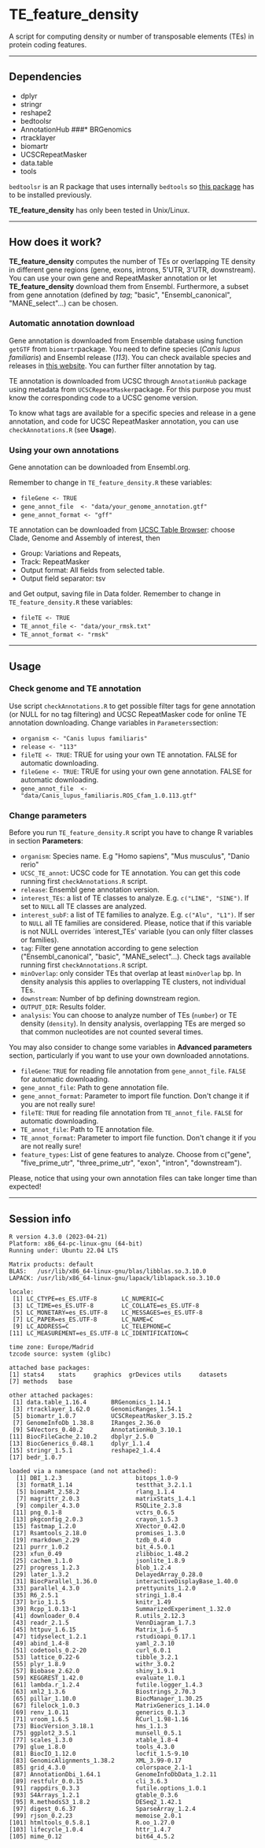 # TE_feature_density
A script for computing density or number of transposable elements (TEs) in protein coding features.

---

## Dependencies
  * dplyr
  * stringr
  * reshape2
  * bedtoolsr
  * AnnotationHub
  ###* BRGenomics
  * rtracklayer
  * biomartr
  * UCSCRepeatMasker
  * data.table
  * tools

`bedtoolsr` is an R package that uses internally `bedtools` so [this package](https://bedtools.readthedocs.io/en/latest/) has to be installed previously.

**TE_feature_density** has only been tested in Unix/Linux.

---

## How does it work?


**TE_feature_density** computes the number of TEs or overlapping TE density in different gene regions (gene, exons, introns, 5'UTR, 3'UTR, downstream). You can use your own gene and RepeatMasker annotation or let **TE_feature_density** download them from Ensembl. Furthermore, a subset from gene annotation (defined by *tag*; "basic", "Ensembl_canonical", "MANE_select"...) can be chosen. 


### Automatic annotation download
Gene annotation is downloaded from Ensemble database using function `getGTF` from `biomartr`package. You need to define species (*Canis lupus familiaris*) and Ensembl release (*113*). You can check available species and releases in [this website](https://www.ensembl.org/info/website/archives/assembly.html). You can further filter annotation by tag.

TE annotation is downloaded from UCSC through `AnnotationHub` package using metadata from `UCSCRepeatMasker`package. For this purpose you must know the corresponding code to a UCSC genome version. 

To know what tags are available for a specific species and release in a gene annotation, and code for UCSC RepeatMasker annotation, you can use `checkAnnotations.R` (see **Usage**).


### Using your own annotations
Gene annotation can be downloaded from Ensembl.org. 

Remember to change in `TE_feature_density.R` these variables:

* `fileGene <- TRUE`  
* `gene_annot_file  <- "data/your_genome_annotation.gtf"`
* `gene_annot_format <- "gff"`


TE annotation can be downloaded from [UCSC Table Browser](https://genome.ucsc.edu/cgi-bin/hgTables):
choose Clade, Genome and Assembly of interest, then 

* Group: Variations and Repeats,
* Track: RepeatMasker
* Output format: All fields from selected table.
* Output field separator: tsv

and Get output, saving file in Data folder. 
Remember to change in `TE_feature_density.R` these variables:

* `fileTE <- TRUE`
* `TE_annot_file <- "data/your_rmsk.txt"`
* `TE_annot_format <- "rmsk"`

---

## Usage

### Check genome and TE annotation
Use script `checkAnnotations.R` to get possible filter tags for gene annotation
(or NULL for no tag filtering) and UCSC RepeatMasker code for online TE annotation
downloading. Change variables in `Parameters`section:

* `organism <- "Canis lupus familiaris"`
* `release <- "113"`
* `fileTE <- TRUE`: TRUE for using your own TE annotation. FALSE for automatic downloading.
* `fileGene <- TRUE`: TRUE for using your own gene annotation. FALSE for automatic downloading.
* `gene_annot_file  <- "data/Canis_lupus_familiaris.ROS_Cfam_1.0.113.gtf"`


### Change parameters
Before you run `TE_feature_density.R` script you have to change R variables in section 
**Parameters**:

* `organism`: Species name. E.g "Homo sapiens", "Mus musculus", "Danio rerio"
* `UCSC_TE_annot`: UCSC code for TE annotation. You can get this code running first `checkAnnotations.R` script.
* `release`: Ensembl gene annotation version.
* `interest_TEs`: a list of TE classes to analyze. E.g. `c("LINE", "SINE")`. If set to `NULL` all TE classes are analyzed.
* `interest_subF`: a list of TE families to analyze. E.g. `c("Alu", "L1")`. If ser to `NULL` all TE families are considered. Please, notice that if this variable is not NULL overrides `interest_TEs' variable (you can only filter classes or families).
* `tag`: Filter gene annotation according to gene selection ("Ensembl_canonical", "basic", "MANE_select"...). Check tags available running first `checkAnnotations.R` script.
* `minOverlap`: only consider TEs that overlap at least `minOverlap` bp.
   In density analysis this applies to overlapping TE clusters, not individual TEs.
* `downstream`: Number of bp defining downstream region.
* `OUTPUT_DIR`: Results folder.
* `analysis`: You can choose to analyze number of TEs (`number`) or TE density (`density`). In density analysis, overlapping TEs are merged so that common nucleotides are not counted several times. 

You may also consider to change some variables in **Advanced parameters** section, particularly if you want to use your own downloaded annotations.

* `fileGene`: `TRUE` for reading file annotation from `gene_annot_file`. `FALSE` for automatic downloading.
* `gene_annot_file`: Path to gene annotation file.
* `gene_annot_format`: Parameter to import file function. Don't change it if you are not really sure!
* `fileTE`: `TRUE` for reading file annotation from `TE_annot_file`. `FALSE` for automatic downloading.
* `TE_annot_file`: Path to TE annotation file.
* `TE_annot_format`: Parameter to import file function. Don't change it if you are not really sure!
* `feature_types`: List of gene features to analyze. Choose from  c("gene", "five_prime_utr", "three_prime_utr", "exon", "intron", "downstream"). 


Please, notice that using your own annotation files can take longer time than expected!

---

## Session info
```
R version 4.3.0 (2023-04-21)
Platform: x86_64-pc-linux-gnu (64-bit)
Running under: Ubuntu 22.04 LTS

Matrix products: default
BLAS:   /usr/lib/x86_64-linux-gnu/blas/libblas.so.3.10.0 
LAPACK: /usr/lib/x86_64-linux-gnu/lapack/liblapack.so.3.10.0

locale:
 [1] LC_CTYPE=es_ES.UTF-8       LC_NUMERIC=C              
 [3] LC_TIME=es_ES.UTF-8        LC_COLLATE=es_ES.UTF-8    
 [5] LC_MONETARY=es_ES.UTF-8    LC_MESSAGES=es_ES.UTF-8   
 [7] LC_PAPER=es_ES.UTF-8       LC_NAME=C                 
 [9] LC_ADDRESS=C               LC_TELEPHONE=C            
[11] LC_MEASUREMENT=es_ES.UTF-8 LC_IDENTIFICATION=C       

time zone: Europe/Madrid
tzcode source: system (glibc)

attached base packages:
[1] stats4    stats     graphics  grDevices utils     datasets
[7] methods   base     

other attached packages:
 [1] data.table_1.16.4       BRGenomics_1.14.1      
 [3] rtracklayer_1.62.0      GenomicRanges_1.54.1   
 [5] biomartr_1.0.7          UCSCRepeatMasker_3.15.2
 [7] GenomeInfoDb_1.38.8     IRanges_2.36.0         
 [9] S4Vectors_0.40.2        AnnotationHub_3.10.1   
[11] BiocFileCache_2.10.2    dbplyr_2.5.0           
[13] BiocGenerics_0.48.1     dplyr_1.1.4            
[15] stringr_1.5.1           reshape2_1.4.4         
[17] bedr_1.0.7             

loaded via a namespace (and not attached):
  [1] DBI_1.2.3                     bitops_1.0-9             
  [3] formatR_1.14                  testthat_3.2.1.1         
  [5] biomaRt_2.58.2                rlang_1.1.4               
  [7] magrittr_2.0.3                matrixStats_1.4.1         
  [9] compiler_4.3.0                RSQLite_2.3.8                
 [11] png_0.1-8                     vctrs_0.6.5                  
 [13] pkgconfig_2.0.3               crayon_1.5.3                 
 [15] fastmap_1.2.0                 XVector_0.42.0               
 [17] Rsamtools_2.18.0              promises_1.3.0               
 [19] rmarkdown_2.29                tzdb_0.4.0                   
 [21] purrr_1.0.2                   bit_4.5.0.1                  
 [23] xfun_0.49                     zlibbioc_1.48.2              
 [25] cachem_1.1.0                  jsonlite_1.8.9               
 [27] progress_1.2.3                blob_1.2.4                   
 [29] later_1.3.2                   DelayedArray_0.28.0          
 [31] BiocParallel_1.36.0           interactiveDisplayBase_1.40.0
 [33] parallel_4.3.0                prettyunits_1.2.0            
 [35] R6_2.5.1                      stringi_1.8.4                
 [37] brio_1.1.5                    knitr_1.49                   
 [39] Rcpp_1.0.13-1                 SummarizedExperiment_1.32.0  
 [41] downloader_0.4                R.utils_2.12.3               
 [43] readr_2.1.5                   VennDiagram_1.7.3            
 [45] httpuv_1.6.15                 Matrix_1.6-5                 
 [47] tidyselect_1.2.1              rstudioapi_0.17.1            
 [49] abind_1.4-8                   yaml_2.3.10                  
 [51] codetools_0.2-20              curl_6.0.1                   
 [53] lattice_0.22-6                tibble_3.2.1                 
 [55] plyr_1.8.9                    withr_3.0.2                  
 [57] Biobase_2.62.0                shiny_1.9.1                  
 [59] KEGGREST_1.42.0               evaluate_1.0.1               
 [61] lambda.r_1.2.4                futile.logger_1.4.3          
 [63] xml2_1.3.6                    Biostrings_2.70.3            
 [65] pillar_1.10.0                 BiocManager_1.30.25          
 [67] filelock_1.0.3                MatrixGenerics_1.14.0        
 [69] renv_1.0.11                   generics_0.1.3               
 [71] vroom_1.6.5                   RCurl_1.98-1.16              
 [73] BiocVersion_3.18.1            hms_1.1.3                    
 [75] ggplot2_3.5.1                 munsell_0.5.1                
 [77] scales_1.3.0                  xtable_1.8-4                 
 [79] glue_1.8.0                    tools_4.3.0                  
 [81] BiocIO_1.12.0                 locfit_1.5-9.10              
 [83] GenomicAlignments_1.38.2      XML_3.99-0.17                
 [85] grid_4.3.0                    colorspace_2.1-1             
 [87] AnnotationDbi_1.64.1          GenomeInfoDbData_1.2.11      
 [89] restfulr_0.0.15               cli_3.6.3                    
 [91] rappdirs_0.3.3                futile.options_1.0.1         
 [93] S4Arrays_1.2.1                gtable_0.3.6                 
 [95] R.methodsS3_1.8.2             DESeq2_1.42.1                
 [97] digest_0.6.37                 SparseArray_1.2.4            
 [99] rjson_0.2.23                  memoise_2.0.1                
[101] htmltools_0.5.8.1             R.oo_1.27.0                  
[103] lifecycle_1.0.4               httr_1.4.7                   
[105] mime_0.12                     bit64_4.5.2  
```